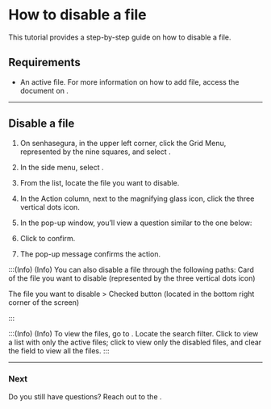 # How to disable a file 

This tutorial provides a step-by-step guide on how to disable a file.

## Requirements

* An active file. For more information on how to add file, access the document on .

***
## Disable a file

1. On senhasegura, in the upper left corner, click the Grid Menu, represented by the nine squares, and select .
2. In the side menu, select . 
3. From the list, locate the file you want to disable.
4. In the Action column, next to the magnifying glass icon, click the three vertical dots icon.
5. In the  pop-up window, you’ll view a question similar to the one below:

6. Click  to confirm.
7. The pop-up message  confirms the action.


:::(Info) (Info)
You can also disable a file through the following paths:
 Card of the file you want to disable  (represented by the three vertical dots icon) 

 The file you want to disable > Checked  button (located in the bottom right corner of the screen) 

:::

:::(Info) (Info)
To view the files, go to . Locate the  search filter. Click  to view a list with only the active files; click  to view only the disabled files, and clear the field to view all the files.
:::
***
### Next




Do you still have questions? Reach out to the .